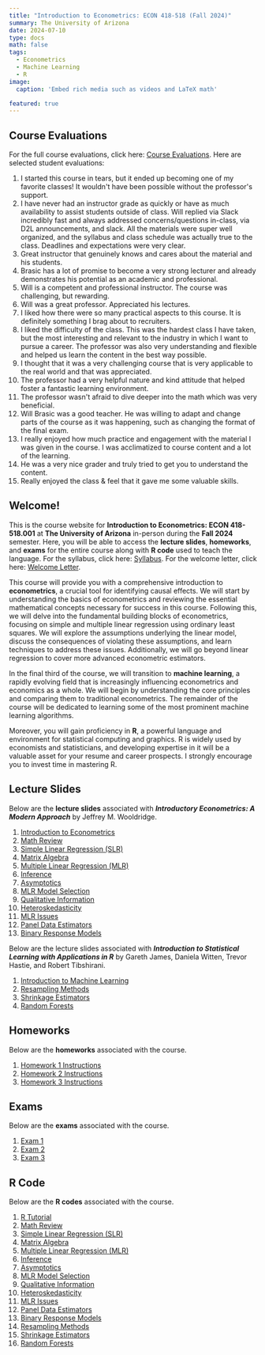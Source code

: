 ```yaml
---
title: "Introduction to Econometrics: ECON 418-518 (Fall 2024)"
summary: The University of Arizona
date: 2024-07-10
type: docs
math: false
tags:
  - Econometrics
  - Machine Learning
  - R
image:
  caption: 'Embed rich media such as videos and LaTeX math'

featured: true
---
```

## Course Evaluations

For the full course evaluations, click here: <a href="/ECON_418-518_Course_Evaluations/ECON_418-518_Course_Evaluations.pdf" target="_blank">Course Evaluations</a>. Here are selected student evaluations:

1. I started this course in tears, but it ended up becoming one of my favorite classes! It wouldn't have been possible without the professor's support.
2. I have never had an instructor grade as quickly or have as much availability to assist students outside of class. Will replied via Slack incredibly fast and always addressed concerns/questions in-class, via D2L announcements, and slack. All the materials were super well organized, and the syllabus and class schedule was actually true to the class. Deadlines and expectations were very clear.
3. Great instructor that genuinely knows and cares about the material and his students.
4. Brasic has a lot of promise to become a very strong lecturer and already demonstrates his potential as an academic and professional.
5. Will is a competent and professional instructor. The course was challenging, but rewarding.
6. Will was a great professor. Appreciated his lectures.
7. I liked how there were so many practical aspects to this course. It is definitely something I brag about to recruiters.
8. I liked the difficulty of the class. This was the hardest class I have taken, but the most interesting and relevant to the industry in which I want to pursue a career. The professor was also very understanding and flexible and helped us learn the content in the best way possible.
9. I thought that it was a very challenging course that is very applicable to the real world and that was appreciated.
10. The professor had a very helpful nature and kind attitude that helped foster a fantastic learning environment.
11. The professor wasn't afraid to dive deeper into the math which was very beneficial.
12. Will Brasic was a good teacher. He was willing to adapt and change parts of the course as it was happening, such as changing the format of the final exam.
13. I really enjoyed how much practice and engagement with the material I was given in the course. I was acclimatized to course content and a lot of the learning.
14. He was a very nice grader and truly tried to get you to understand the content.
15. Really enjoyed the class & feel that it gave me some valuable skills.

## Welcome!

This is the course website for **Introduction to Econometrics: ECON 418-518.001** at **The University of Arizona** in-person during the **Fall 2024** semester. Here, you will be able to access the **lecture slides**, **homeworks**, and **exams** for the entire course along with **R code** used to teach the language. For the syllabus, click here: <a href="/ECON_418-518_Syllabus/ECON_418-518_Syllabus_1.pdf" target="_blank">Syllabus</a>. For the welcome letter, click here: <a href="/ECON_418-518_Syllabus/ECON_418-518_Welcome_Letter.pdf" target="_blank">Welcome Letter</a>.

This course will provide you with a comprehensive introduction to **econometrics**, a crucial tool for identifying causal effects. We will start by understanding the basics of econometrics and reviewing the essential mathematical concepts necessary for success in this course. Following this, we will delve into the fundamental building blocks of econometrics, focusing on simple and multiple linear regression using ordinary least squares. We will explore the assumptions underlying the linear model, discuss the consequences of violating these assumptions, and learn techniques to address these issues. Additionally, we will go beyond linear regression to cover more advanced econometric estimators.

In the final third of the course, we will transition to **machine learning**, a rapidly evolving field that is increasingly influencing econometrics and economics as a whole. We will begin by understanding the core principles and comparing them to traditional econometrics. The remainder of the course will be dedicated to learning some of the most prominent machine learning algorithms.

Moreover, you will gain proficiency in **R**, a powerful language and environment for statistical computing and graphics. R is widely used by economists and statisticians, and developing expertise in it will be a valuable asset for your resume and career prospects. I strongly encourage you to invest time in mastering R.


<!-- [Hugo Blox Builder](https://hugoblox.com) is designed to give technical content creators a seamless experience. You can focus on the content and the Hugo Blox Builder which this template is built upon handles the rest. -->

<!-- **Embed videos, podcasts, code, LaTeX math, and even test students!**

On this page, you'll find some examples of the types of technical content that can be rendered with Hugo Blox. -->

## Lecture Slides

Below are the **lecture slides** associated with ***Introductory Econometrics: A Modern Approach*** by Jeffrey M. Wooldridge.

1. <a href="/ECON_418-518_Lecture_Slides/ECON_418-518_Lecture_Slides_E/ECON_418-518_E_01_Intro_to_Econometrics.pdf" target="_blank">Introduction to Econometrics</a>
2. <a href="/ECON_418-518_Lecture_Slides/ECON_418-518_Lecture_Slides_E/ECON_418-518_Math_Review.pdf" target="_blank">Math Review</a>
3. <a href="/ECON_418-518_Lecture_Slides/ECON_418-518_Lecture_Slides_E/ECON_418-518_E_02_SLR_1.pdf" target="_blank">Simple Linear Regression (SLR)</a>
4. <a href="/ECON_418-518_Lecture_Slides/ECON_418-518_Lecture_Slides_E/ECON_418-518_Matrix_Algebra_1.pdf" target="_blank">Matrix Algebra</a>
5. <a href="/ECON_418-518_Lecture_Slides/ECON_418-518_Lecture_Slides_E/ECON_418-518_E_03_MLR.pdf" target="_blank">Multiple Linear Regression (MLR)</a>
6. <a href="/ECON_418-518_Lecture_Slides/ECON_418-518_Lecture_Slides_E/ECON_418-518_E_04_Inference.pdf" target="_blank">Inference</a>
7. <a href="/ECON_418-518_Lecture_Slides/ECON_418-518_Lecture_Slides_E/ECON_418-518_E_05_Asymptotics.pdf" target="_blank">Asymptotics</a>
8. <a href="/ECON_418-518_Lecture_Slides/ECON_418-518_Lecture_Slides_E/ECON_418-518_E_06_MLR_Model.pdf" target="_blank">MLR Model Selection</a>
9. <a href="/ECON_418-518_Lecture_Slides/ECON_418-518_Lecture_Slides_E/ECON_418-518_E_07_Qual_Info.pdf" target="_blank">Qualitative Information</a>
10. <a href="/ECON_418-518_Lecture_Slides/ECON_418-518_Lecture_Slides_E/ECON_418-518_E_08_Hetero.pdf" target="_blank">Heteroskedasticity</a>
11. <a href="/ECON_418-518_Lecture_Slides/ECON_418-518_Lecture_Slides_E/ECON_418-518_E_09_MLR_Issues.pdf" target="_blank">MLR Issues</a>
12. <a href="/ECON_418-518_Lecture_Slides/ECON_418-518_Lecture_Slides_E/ECON_418-518_E_13_14_Panel.pdf" target="_blank">Panel Data Estimators</a>
13. <a href="/ECON_418-518_Lecture_Slides/ECON_418-518_Lecture_Slides_E/ECON_418-518_E_17_BRM.pdf" target="_blank">Binary Response Models</a>



Below are the lecture slides associated with ***Introduction to Statistical Learning with Applications in R*** by Gareth James, Daniela Witten, Trevor Hastie, and Robert Tibshirani.

1. <a href="/ECON_418-518_Lecture_Slides/ECON_418-518_Lecture_Slides_ISL/ECON_418-518_ISL_02_Intro_to_ML.pdf" target="_blank">Introduction to Machine Learning</a>
2. <a href="/ECON_418-518_Lecture_Slides/ECON_418-518_Lecture_Slides_ISL/ECON_418-518_ISL_05_RM.pdf" target="_blank">Resampling Methods</a>
3. <a href="/ECON_418-518_Lecture_Slides/ECON_418-518_Lecture_Slides_ISL/ECON_418-518_ISL_06_SE.pdf" target="_blank">Shrinkage Estimators</a>
4. <a href="/ECON_418-518_Lecture_Slides/ECON_418-518_Lecture_Slides_ISL/ECON_418-518_ISL_08_RF.pdf" target="_blank">Random Forests</a>

## Homeworks

Below are the **homeworks** associated with the course.

1. <a href="/ECON_418-518_HW/ECON_418-518_HW1_Instructions.pdf" target="_blank">Homework 1 Instructions</a>
2. <a href="/ECON_418-518_HW/ECON_418-518_HW2_Instructions.pdf" target="_blank">Homework 2 Instructions</a>
3. <a href="/ECON_418-518_HW/ECON_418-518_HW3_Instructions.pdf" target="_blank">Homework 3 Instructions</a>

## Exams

Below are the **exams** associated with the course.

1. <a href="/ECON_418-518_Exams/ECON_418-518_Exam_1.pdf" target="_blank">Exam 1</a>
2. <a href="/ECON_418-518_Exams/ECON_418-518_Exam_2.pdf" target="_blank">Exam 2</a>
3. <a href="/ECON_418-518_Exams/ECON_418-518_Exam_3.pdf" target="_blank">Exam 3</a>

## R Code

Below are the **R codes** associated with the course.

1. <a href="/ECON_418-518_R_Code/ECON_418-518_R_Tutorial_1.html" target="_blank">R Tutorial</a>
2. <a href="/ECON_418-518_R_Code/ECON_418-518_Math_Review_Code.html" target="_blank">Math Review</a>
3. <a href="/ECON_418-518_R_Code/ECON_418-518_E_02_SLR_Code.html" target="_blank">Simple Linear Regression (SLR)</a>
4. <a href="/ECON_418-518_R_Code/ECON_418-518_Matrix_Algebra_Code.html" target="_blank">Matrix Algebra</a>
5. <a href="/ECON_418-518_R_Code/ECON_418-518_E_03_MLR_Code.html" target="_blank">Multiple Linear Regression (MLR)</a>
6. <a href="/ECON_418-518_R_Code/ECON_418-518_E_04_Inference_Code.html" target="_blank">Inference</a>
7. <a href="/ECON_418-518_R_Code/ECON_418-518_E_05_Asymptotics_Code.html" target="_blank">Asymptotics</a>
8. <a href="/ECON_418-518_R_Code/ECON_418-518_E_06_MLR_Model_Code.html" target="_blank">MLR Model Selection</a>
9. <a href="/ECON_418-518_R_Code/ECON_418-518_E_07_Qual_Info_Code.html" target="_blank">Qualitative Information</a>
10. <a href="/ECON_418-518_R_Code/ECON_418-518_E_08_Hetero_Code.html" target="_blank">Heteroskedasticity</a>
11. <a href="/ECON_418-518_R_Code/ECON_418-518_E_09_MLR_Issues_Code.html" target="_blank">MLR Issues</a>
12. <a href="/ECON_418-518_R_Code/ECON_418-518_E_13_14_Panel_Code_1.html" target="_blank">Panel Data Estimators</a>
13. <a href="/ECON_418-518_R_Code/ECON_418-518_E_17_BRM_Code.html" target="_blank">Binary Response Models</a>
14. <a href="/ECON_418-518_R_Code/ECON_418-518_ISL_05_RM_Code.html" target="_blank">Resampling Methods</a>
15. <a href="/ECON_418-518_R_Code/ECON_418-518_ISL_06_SE_Code.html" target="_blank">Shrinkage Estimators</a>
16. <a href="/ECON_418-518_R_Code/ECON_418-518_ISL_08_RF_Code.html" target="_blank">Random Forests</a>



<!--

{{< youtube D2vj0WcvH5c >}}

**Youtube**:

    {{</* youtube w7Ft2ymGmfc */>}}

**Bilibili**:

    {{</* bilibili id="BV1WV4y1r7DF" */>}}

**Video file**

Videos may be added to a page by either placing them in your `assets/media/` media library or in your [page's folder](https://gohugo.io/content-management/page-bundles/), and then embedding them with the _video_ shortcode:

    {{</* video src="my_video.mp4" controls="yes" */>}}

## Podcast

You can add a podcast or music to a page by placing the MP3 file in the page's folder or the media library folder and then embedding the audio on your page with the _audio_ shortcode:

    {{</* audio src="ambient-piano.mp3" */>}}

Try it out:

{{< audio src="ambient-piano.mp3" >}}

## Test students

Provide a simple yet fun self-assessment by revealing the solutions to challenges with the `spoiler` shortcode:

```markdown
{{</* spoiler text="👉 Click to view the solution" */>}}
You found me!
{{</* /spoiler */>}}
```

renders as

{{< spoiler text="👉 Click to view the solution" >}} You found me 🎉 {{< /spoiler >}}

## Math

Hugo Blox Builder supports a Markdown extension for $\LaTeX$ math. You can enable this feature by toggling the `math` option in your `config/_default/params.yaml` file.

To render _inline_ or _block_ math, wrap your LaTeX math with `{{</* math */>}}$...${{</* /math */>}}` or `{{</* math */>}}$$...$${{</* /math */>}}`, respectively.

{{% callout note %}}
We wrap the LaTeX math in the Hugo Blox _math_ shortcode to prevent Hugo rendering our math as Markdown.
{{% /callout %}}

Example **math block**:

```latex
{{</* math */>}}
$$
\gamma_{n} = \frac{ \left | \left (\mathbf x_{n} - \mathbf x_{n-1} \right )^T \left [\nabla F (\mathbf x_{n}) - \nabla F (\mathbf x_{n-1}) \right ] \right |}{\left \|\nabla F(\mathbf{x}_{n}) - \nabla F(\mathbf{x}_{n-1}) \right \|^2}
$$
{{</* /math */>}}
```

renders as

{{< math >}}
$$\gamma_{n} = \frac{ \left | \left (\mathbf x_{n} - \mathbf x_{n-1} \right )^T \left [\nabla F (\mathbf x_{n}) - \nabla F (\mathbf x_{n-1}) \right ] \right |}{\left \|\nabla F(\mathbf{x}_{n}) - \nabla F(\mathbf{x}_{n-1}) \right \|^2}$$
{{< /math >}}

Example **inline math** `{{</* math */>}}$\nabla F(\mathbf{x}_{n})${{</* /math */>}}` renders as {{< math >}}$\nabla F(\mathbf{x}_{n})${{< /math >}}.

Example **multi-line math** using the math linebreak (`\\`):

```latex
{{</* math */>}}
$$f(k;p_{0}^{*}) = \begin{cases}p_{0}^{*} & \text{if }k=1, \\
1-p_{0}^{*} & \text{if }k=0.\end{cases}$$
{{</* /math */>}}
```

renders as

{{< math >}}

$$
f(k;p_{0}^{*}) = \begin{cases}p_{0}^{*} & \text{if }k=1, \\
1-p_{0}^{*} & \text{if }k=0.\end{cases}
$$

{{< /math >}}

## Code

Hugo Blox Builder utilises Hugo's Markdown extension for highlighting code syntax. The code theme can be selected in the `config/_default/params.yaml` file.


    ```python
    import pandas as pd
    data = pd.read_csv("data.csv")
    data.head()
    ```

renders as

```python
import pandas as pd
data = pd.read_csv("data.csv")
data.head()
```

## Inline Images

```go
{{</* icon name="python" */>}} Python
```

renders as

{{< icon name="python" >}} Python

## Did you find this page helpful? Consider sharing it 🙌 -->
